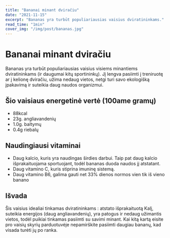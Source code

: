 ```yaml
---
title: "Bananai minant dviračiu"
date: "2021-11-15"
excerpt: "Bananas yra turbūt populiariausias vaisius dviratininkams."
read_time: "1min"
cover_img: "/img/post/bananas.jpg"
---
```


# Bananai minant dviračiu

Bananas yra turbūt populiariausias vaisius visiems minantiems dviratininkams (ir daugumai kitų sportininkų). Jį lengva pasiimti į treniruotę ar į kelionę dviračiu, užima nedaug vietos, netgi turi savo ekologišką įpakavimą ir suteikia daug naudos organizmui.

## Šio vaisiaus energetinė vertė (100ame gramų)

- 88kcal
- 23g. angliavandenių
- 1.0g. baltymų
- 0.4g riebalų

## Naudingiausi vitaminai

- Daug kalcio, kuris yra naudingas širdies darbui. Taip pat daug kalcio išprakaituojama sportuojant, todėl bananas duoda naudos jį atstatant.
- Daug vitamino C, kuris stiprina imuninę sistemą.
- Daug vitamino B6, galima gauti net 33% dienos normos vien tik iš vieno banano

## Išvada

Šis vaisius idealiai tinkamas dviratininkams : atstato išprakaituotą Kalį, suteikia energijos (daug angliavandenių), yra patogus ir nedaug užimantis vietos, todėl puikiai tinkamas pasiimti su savimi minant. Kai kitą kartą eisite pro vaisių skyrių parduotuvėje nepamirškite pasiimti daugiau bananų, kad visada turėti jų po ranka.
